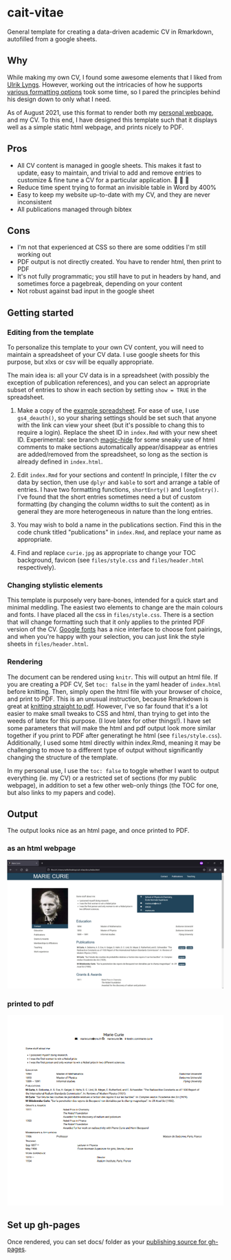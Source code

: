 # cait-vitae
General template for creating a data-driven academic CV in Rmarkdown, autofilled from a google sheets. 

## Why

While making my own CV, I found some awesome elements that I liked from [Ulrik Lyngs](https://ulriklyngs.com/). However, working out the intricacies of how he supports [various formatting options](https://github.com/rstudio/pagedown) took some time, so I pared the principles behind his design down to only what I need.

As of August 2021, use this format to render both my [personal webpage](https://www.cs.toronto.edu/~charrigan/), and my CV. To this end, I have designed this template such that it displays well as a simple static html webpage, and prints nicely to PDF. 

## Pros

* All CV content is managed in google sheets. This makes it fast to update, easy to maintain, and trivial to add and remove entries to customize & fine tune a CV for a particular application. :dancer: :dancer: :dancer:
* Reduce time spent trying to format an invisible table in Word by 400%
* Easy to keep my website up-to-date with my CV, and they are never inconsistent 
* All publications managed through bibtex

## Cons

* I'm not that experienced at CSS so there are some oddities I'm still working out
* PDF output is not directly created. You have to render html, then print to PDF
* It's not fully programmatic; you still have to put in headers by hand, and sometimes force a pagebreak, depending on your content
* Not robust against bad input in the google sheet

## Getting started

### Editing from the template

To personalize this template to your own CV content, you will need to maintain a spreadsheet of your CV data. I use google sheets for this purpose, but xlxs or csv will be equally appropriate. 

The main idea is: all your CV data is in a spreadsheet (with possibly the exception of publication references), and you can select an appropriate subset of entries to show in each section by setting `show = TRUE` in the spreadsheet.

1. Make a copy of the [example spreadsheet](https://docs.google.com/spreadsheets/d/1bzHcV8x1I4Z7tOA52dkKLEh27gUR39R3NelefmdrKgw/edit?usp=sharing). For ease of use, I use `gs4_deauth()`, so your sharing settings should be set such that anyone with the link can view your sheet (but it's possible to chang this to require a login). Replace the sheet ID in `index.Rmd` with your new sheet ID. Experimental: see branch [magic-hide](https://github.com/harrig12/cait-vitae/tree/magic-hide) for some sneaky use of html comments to make sections automatically appear/disappear as entries are added/removed from the spreadsheet, so long as the section is already defined in `index.html`.  

1. Edit `index.Rmd` for your sections and content! In principle, I filter the cv data by section, then use `dplyr` and `kable` to sort and arrange a table of entries. I have two formatting functions, `shortEnrty()` and `longEntry()`. I've found that the short entries sometimes need a but of custom formatting (by changing the column widths to suit the content) as in general they are more heterogeneous in nature than the long entries.

1. You may wish to bold a name in the publications section. Find this in the code chunk titled "publications" in `index.Rmd`, and replace your name as appropriate. 

1. Find and replace `curie.jpg` as appropriate to change your TOC background, favicon (see `files/style.css` and `files/header.html` respectively). 

### Changing stylistic elements

This template is purposely very bare-bones, intended for a quick start and minimal meddling. The easiest two elements to change are the main colours and fonts. I have placed all the css in `files/style.css`. There is a section that will change formatting such that it only applies to the printed PDF version of the CV. [Google fonts](https://fonts.google.com/) has a nice interface to choose font pairings, and when you're happy with your selection, you can just link the style sheets in `files/header.html`. 

### Rendering

The document can be rendered using `knitr`. This will output an html file. If you are creating a PDF CV, Set `toc: false` in the yaml header of `index.html` before knitting. Then, simply open the html file with your browser of choice, and print to PDF. This is an unusual instruction, because Rmarkdown is great at [knitting straight to pdf](https://bookdown.org/yihui/rmarkdown/pdf-document.html). However, I've so far found that it's a lot easier to make small tweaks to CSS and html, than trying to get into the weeds of latex for this purpose. (I love latex for other things!). I have set some parameters that will make the html and pdf output look more similar together if you print to PDF after generatingt he html (see `files/style.css`). Additionally, I used some html directly within index.Rmd, meaning it may be challenging to move to a different type of output without significantly changing the structure of the template. 

In my personal use, I use the `toc: false` to toggle whether I want to output everything (ie. my CV) or a restricted set of sections (for my public webpage), in addition to set a few other web-only things (the TOC for one, but also links to my papers and code). 

## Output

The output looks nice as an html page, and once printed to PDF. 

### as an html webpage
![](files/html_snapshot.png)

### printed to pdf

![](files/pdf_snapshot.png)

## Set up gh-pages

Once rendered, you can set docs/ folder as your [publishing source for gh-pages](https://docs.github.com/en/pages/getting-started-with-github-pages/configuring-a-publishing-source-for-your-github-pages-site). 
